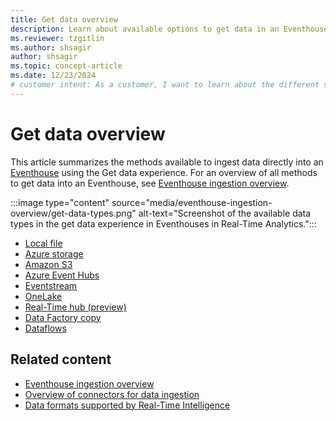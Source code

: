 ```yaml
---
title: Get data overview
description: Learn about available options to get data in an Eventhouse in Real-Time Intelligence.
ms.reviewer: tzgitlin
ms.author: shsagir
author: shsagir
ms.topic: concept-article
ms.date: 12/23/2024
# customer intent: As a customer, I want to learn about the different sources I can use to get data into an Eventhouse in Real-Time Intelligence.
---
```

# Get data overview

This article summarizes the methods available to ingest data directly into an [Eventhouse](eventhouse.md) using the Get data experience. For an overview of all methods to get data into an Eventhouse, see [Eventhouse ingestion overview](eventhouse-ingestion-overview.md).

:::image type="content" source="media/eventhouse-ingestion-overview/get-data-types.png" alt-text="Screenshot of the available data types in the get data experience in Eventhouses in Real-Time Analytics.":::

- [Local file](get-data-local-file.md)
- [Azure storage](get-data-azure-storage.md)
- [Amazon S3](get-data-amazon-s3.md)
- [Azure Event Hubs](get-data-event-hub.md)
- [Eventstream](get-data-eventstream.md)
- [OneLake](get-data-onelake.md)
- [Real-Time hub (preview)](get-data-real-time-hub.md)
- [Data Factory copy](../data-factory/connector-kql-database-copy-activity.md)
- [Dataflows](../data-factory/connector-azure-data-explorer.md)

## Related content

* [Eventhouse ingestion overview](eventhouse-ingestion-overview.md)
* [Overview of connectors for data ingestion](data-connectors/data-connectors.md)
* [Data formats supported by Real-Time Intelligence](ingestion-supported-formats.md)